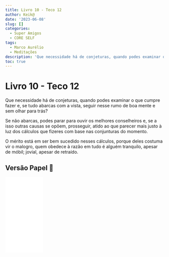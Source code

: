 ```yaml
---
title: Livro 10 - Teco 12
author: Keik@
date: '2023-06-08'
slug: []
categories:
  - Super Amigos
  - CORE SELF
tags:
  - Marco Aurélio
  - Meditações
description: 'Que necessidade há de conjeturas, quando podes examinar o que cumpre fazer'
toc: true
---
```


# Livro 10 - Teco 12 

Que necessidade há de conjeturas, quando podes examinar o que cumpre fazer e, se tudo abarcas com a vista, seguir nesse rumo de boa mente e sem olhar para trás? 

Se não abarcas, podes parar para ouvir os melhores conselheiros e, se a isso outras causas se opõem, prosseguir, atido ao que parecer mais justo à luz dos cálculos que fizeres com base nas conjunturas do momento. 

O mérito está em ser bem sucedido nesses cálculos, porque deles costuma vir o malogro, quem obedece à razão em tudo é alguém tranquilo, apesar de móbil; jovial, apesar de retraído.

## Versão Papel :book:
<iframe style="width:120px;height:240px;" marginwidth="0" marginheight="0" scrolling="no" frameborder="0" src="//ws-na.amazon-adsystem.com/widgets/q?ServiceVersion=20070822&OneJS=1&Operation=GetAdHtml&MarketPlace=BR&source=ss&ref=as_ss_li_til&ad_type=product_link&tracking_id=mundodekeika-20&language=pt_BR&marketplace=amazon&region=BR&placement=B092FVY4BB&asins=B092FVY4BB&linkId=37c5ec14221f61f811029aa88b520891&show_border=true&link_opens_in_new_window=true"></iframe>